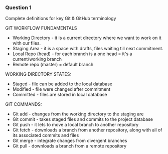 ### Question 1
Complete definitions for key Git & GitHub terminology

GIT WORKFLOW FUNDAMENTALS

* Working Directory - it is a current directory where we want to work on it with our files. 
* Staging Area - it is a space with drafts, files waiting till next commitment.
* Local Repo (head) - for each branch is a one head  = it's a current/working branch
* Remote repo (master) = default branch 

WORKING DIRECTORY STATES:
* Staged - file can be added to the local database
* Modified - file were changed after commitment
* Committed - files are stored in local database

GIT COMMANDS:
* Git add - changes from the working directory to the staging are
* Git commit - takes staged files and commits to the project database
* Git push - it lets to move a local branch to another repository
* Git fetch - downloads a branch from another repository, along with all of its associated commits and files
* Git merge - integrate changes from divergent branches
* Git pull - downloads a branch from a remote repository